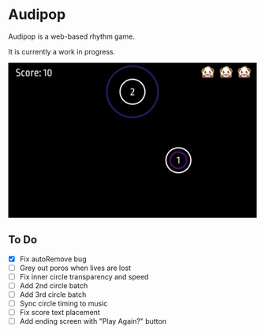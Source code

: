 # Audipop

Audipop is a web-based rhythm game. 

It is currently a work in progress. 

![Game Demo Screenshot](src/assets/game-demo-screenshot.png "Game Demo Screenshot")

## To Do 
- [x] Fix autoRemove bug
- [ ] Grey out poros when lives are lost 
- [ ] Fix inner circle transparency and speed
- [ ] Add 2nd circle batch
- [ ] Add 3rd circle batch 
- [ ] Sync circle timing to music
- [ ] Fix score text placement
- [ ] Add ending screen with "Play Again?" button 
